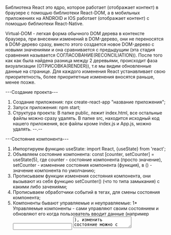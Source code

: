 Библиотека React это ядро, которое работает (отображает контект) в браузере с помощью
библиотеки React-DOM, а в мобильных приложениях на ANDROID и IOS работает
(отображает контент) с помощью библиотеки React-Native.

Virtual-DOM - легкая форма обычного DOM дерева в контексте браузера, при внесении
изменений в DOM-дерево, они не переносятся в DOM-дерево сразу, вместо этого
создается новое DOM-дерево с новыми значениями и она сравнивается с предыдущим
(эта стадия сравнения называется СОГЛАСОВАНИЕ(RECONCILIATION)). После того как
как была найдена разница между 2 деревьями, происходит фаза визуализации
(ОТРИСОВКА(RENDER)), т.е мы видим обновленные данные на странице. Для каждого
изменения React устанавливает свою приоритетность, более приоритетные изменения
вносятся раньше, менее позже.   

---Создание проекта---
1) Создание приложения: npx create-react-app "название приложения";
2) Запуск приложения: npm start;
3) Структура проекта: В папке public, лежит index.html, все остальные файлы
можно сразу удалять. В папке src, находится исходный код нашего приложения,
все файлы кроме index.js и App.js, можно удалять.
--.--

---Состояние компонента---
1) Импортируем функцию useState: import React, {useState} from 'react';
2) Объявляем состояние компонента: const [counter, setCounter] = useState(5),
где counter - состояние компонента (просто значение), setCounter - изменение
состояния компонента (функция), в () - значение компонента по умолчанию;
3) Прописываем функции изменения состояния компонента, они вызывают из себя
функцию setCounter() (что то типа замыкания) с какими либо зачениями;
4) Прописываем обработчики событий в тегах, для смены состояния компонента;
5) Компоненты бывают управляемые и неуправляемые:
  1* Управляемые компоненты - сами управляют своим состоянием и обновляют его
  когда пользователь вводит данные (например <input /> <textarea />), изменить
  состояние можно с помощью хука useState().
  2* Неуправляемые компоненты - они хранят данные формы прямо в DOM, изменить
  состояние можно с помощью хука useRef().
--.--

---Функциональный компонент---
В функциональных компонентах, состоянием компонента можно управлять с помощью
хуков ({useState} и т.д.). Алгоритм описан выше. В последнее время, в основном
приоритет отдается функциональным компонентам.
--.--

---Классовый компонент---
В классовых компонентах, состоянием компонента управляет constructor класса.
В последнее время, компоненты в классовом стиле, используют все реже, и отдают
предпочтение функциональным и использованию хуков.
--.--

---Хуки---
Хуки - это некоторые функции, которые предоставляет React, эти функции всегда
начинаются со слова use, при этом хуки можно использовать либо в функциональных
компонентах, либо в собственных хуках, т.е. мы можем на основании основных
хуков, делать свои собственные хуки, с различным функционалом. Хуки можно
использовать только на верхнем уровне вложенности. Основных React хуков 7:
useState();
useEffect();
useRef();
useMemo();
useCallback();
useContext();
useReducer();
Подробное описание хуков:
1) useState() - хук состояния компонента, с помощью него мы создаем состояние у
управляемого компонента и меняем его.
Пример: const [title, setTitle] = useState('shocv');
2) useRef() - с помощью этого хука, мы можем получить доступ с DOM - элементу,
и уже у этого DOM - элемента забрать value. Использется для управление
состоянием неуправляемого компонента.
Пример: const bodyInputRef = useRef();
3) useMemo(callback, deps) - этот хук производит вычисления, запоминает
результат этого вычисления и кэширует (такое поведение называется мемоизация),
и на каждую перерисовку компонента, она не пересчитывает заново, она достает
пересчитанные данные из кэша, и использует их. Но если какая то из зависимостей
изменилась, то хук вновь пересчитывает и кэширует результат выполнения до тех
пор, пока опять одна из зависимостей не изменится. Первым параметром этот хук
принимает callback - функцию обратного вызова, а вторым массив зависимости.
Пример:
const sortedAndSearchedPosts = useMemo(() => {
  return sortedPosts.filter(post => post.title.toLowerCase().includes(searchQuery))
}, [searchQuery, sortedPosts])
4) Кастомные хуки - это хуки, которые мы создаем самостоятельно, внутри себя они
используют стандартные React хуки. Чтобы создать кастомный хук, нужно создать
отдельный .js файл с названием use... в отдельной папке hooks, и в нем прописать
код хука, и затем использовать его в другом файле, сперва прописав путь к хуку
(пример: import {usePosts} from "./hooks/usePosts"), а затем использовать сам
хук (пример: const sortedAndSearchedPosts = usePosts(posts, filter.sort, filter.query))
5) useEffect(callback, deps) - хук для управления стадиями жизненного цикла
компонента, его можно использовать столько раз сколько нам необходимо. Например
один хук следит за одними данными, другой за другими, третий хук отрабатывает
только при первичной отрисовке, и т.д.
Работает useEffect(callback, deps) следующим образом, первым параметром он
принимает callback - функцию а вторым массив зависимостей (так же как
useMemo(callback, deps)). Следить за всеми жизненными циклами компонента можно
следующим образом:
  1*Монтирование (mount)
  Когда массив зависимостей пустой, callback - функция
  отработает только 1 раз, когда компонент был вмонтирован, таким образом мы
  можем отследить эту стадию вмонтирования и выполнить нужные для нас действия.
  2*Обновление (update)
  Для того чтобы следить за изменениями (т.е за стадией обновления), нужно внести
  какие то зависимости в массив зависимостей, каждый раз когда в списке
  зависимостейбудут происходить изменения, будет отрабатыватся callback - функция
  которую мы передали в хук useEffect(callback, deps).
  3*Размонтирование (unmount)
  За стадией размонтирования компонента, можно следить если callback возвращает
  какую то функцию (return), то эта функция будет вызвана как раз в момент
  демонтирования компонента. В этот момент необходимо делать различные очистки,
  очищать глобальное хранилище, отписыватся от каких то событий и т.д.
Пример:      
useEffect(() => {
  fetchPosts()
}, [])
5) useContext() - хук для создания глобального хранилища, чтобы из любого
компонента к этому глобальному хранилищу обращаться, при этом избегая передачи
по иерархии от родителя к ребенку.
--.--

---Props - аргументы компонента---
1) Props - некоторые входные данные (объект), которые может принимать компонент,
для более гибкой настройки компонента.
2) Key - когда мы создаем списки с помощью Props, обязательным условием является
указание ключа (key), значение этого ключа должно быть уникальным (как правило
это id элемента списка). Ключи позволяют React делать рендеринг и перерисовывать
не весь список, а только те элементы, в которых произошли изменения.
3) Props.children - React не знает, в какое место компонента нужно добавлять
вложенные элементы, для этого используется Props.children. Например, мы сделали
UI - компонент кнопки, и мы используем эту кнопку несколько раз в проекте,
значит текст внутри кнопки, при каждом использовании, у нас будет разным, чтобы
сказать React в каком месте кнпки можно вставить текст используем Props.children.
Пример кода: <button>{props.children}</button>.
--.--

---React Transition Group---
React Transition Group - это библиотека React, для создания анимации. С помощью
нее можно анимировать переходы входы и выходы, отслеживать фазы анимации
(т.е когда анимация активна, когда анимация закончилась). Инструкция по
использованию находится на сайте документации.
Команда для установки: npm install react-transition-group --save
---.---

---Библиотека для работы с сервером. Axios---
Axios - это библиотека для работы с сервером (что то вроде fetch).
Команда для установки:npm install axios
---.---

---Жизненный цикл компонента---
Каждый компонент обладает своим жизненным циклом и он проходит в 3 этапа:
  1)Монтирование (mount) - создается компонент и монтируется в DOM дерево.
  2)Обновление (update) - например мы изменили состояние, произошел перерендер
  (перерисовка) компонента, и эта стадия называется обновление. Т.е это стадия
  активной жизни компонента, когда он работает, когда мы его видим, когда он живет.
  3)Размонтирование (unmount) - стадия, когда компонент не нужен и по какой то
  причине мы его удаляем. Например мы хотим его скрыть, или переходим на другую
  страницу и за ненадобностью React его уничтожает.
Для управления стадиями жизненного цикла компонента используется хук useEffect().  
---.---

---React router---
React router - библиотека для управления роутингом в браузере. Использовать
следующим образом:
  1) Устанавливаем. Команда для установки: npm install react-router-dom
  2) Прописываем ссылку к компоненту роутинга:
  import {BrowserRouter, Route, Link, Switch, Redirect} from 'react-router-dom';
  3) Оборачиваем весь компонет приложения, где хотим реализовать роутинг в компонент
  <BrowserRouter>App</BrowserRouter>.
  4) Для того чтобы объявить какой то маршрут, (какую то страницу в нашем
  приложении, на которую мы переходим), React-router предоставляет компонент,
  который называется Route. В него мы помещаем компонент который хотим отрисовать,
  а в path="/link" указываем ссылку по которой открывается компонент. Пример:
  <Route path="/posts"><Posts /></Route>. Однако в данном случае, нам нужно
  будет постоянно менять ссылку вручную, для того чтобы динамически передвигаться
  по приложению можно положить ссылки в тег <a href="/posts"></a>, тогда при
  нажатии на ссылку, страница откроет нам нужный компонент там, где нам нужно.
  5) Для того, чтобы переход между страницами осуществлялся без перезагрузки
  приложения (SPA), React-router предоставляет компонент, который называется Link,
  его нужно использовать вместо тега <a href="/posts"></a>, следующим образом
  <Link to="/posts">Посты</Link>.
  6) Обработка несуществующих ссылок. На случай, если пользователь перейдет по
  несуществующей ссылке, React-router предоставляет компоненты Switch и Redirect.
  В Switch мы оборачиваем все возможные ссылки в нашем приложении. В Redirect
  указываем какую страницу открывать если ссылки не существует, Redirect также
  оборачивается в Switch.
  Пример:
  <Switch>
    <Route path="/about">
      <About />
    </Route>
    <Route path="/posts">
      <Posts />
    </Route>
    <Route path="/error">
      <Error />
    </Route>
    <Redirect  to="/error"/>
  </Switch>
  7) Ссылка по умолчанию. Если в Route указать в качестве ссылки "/", то это
  будет страница по умолчанию (страница которая будет активна если никаких
  других ссылок не указывать, и будет открываться при запуске и перезагрузке
  приложения).
Динамическая навигация - роутинг по определенным постам товарам и т.д. по id
или другим параметрам.  
useHistory() - хук, предоставляемый библиотекой React router, для того, чтобы
мы могли делать роутинг к странице определенного поста или товара и т.д по id
(динамическая навигация).
Использовать следующим образом:    
  1) Импортируем хук: import {useHistory} from 'react-router-dom';
  2) Записываем хук в переменную: const router = useHistory();
  3) Затем с помощью команды .push() указываем ссылку для перехода по id,
  пример:
  <MyButton onClick={() => router.push(`/posts/${props.post.id}`)}>
      Открыть
  </MyButton>
  4) Создаем отдельную страницу с информацией (описанием) поста на который
  мы перешли, и добавляем ссылку в Switch. Важно, перед id нужно ставить : для
  того чтобы маршрут был динамическим, а также если начало ссылки похоже на
  другую ссылку, то нужно указать пропс exact, чтобы React router воспринимал
  их как разные. Например:
  <Route exact path="/posts">
    <Posts />
  </Route>
  <Route exact path="/posts/:id">
    <PostIdPage />
  </Route>
  5) useParams() - данный хук нужен для того, чтобы вытащить какой либо
  параметр из URL(API), например описание определенного поста по id и т.д.
  Использовать следующим образом:
    1* Импортируем хук: import {useParams} from 'react-router-dom';
    2* Записываем хук в переменную: const params = useParams();
---.---
